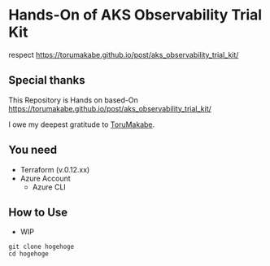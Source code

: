 # Hands-On of AKS Observability Trial Kit
respect https://torumakabe.github.io/post/aks_observability_trial_kit/

## Special thanks

This Repository is Hands on based-On https://torumakabe.github.io/post/aks_observability_trial_kit/ 

I owe my deepest gratitude to [ToruMakabe](https://github.com/ToruMakabe).

## You need

+ Terraform (v.0.12.xx)
+ Azure Account
  + Azure CLI

## How to Use

+ WIP

```
git clone hogehoge
cd hogehoge
```

